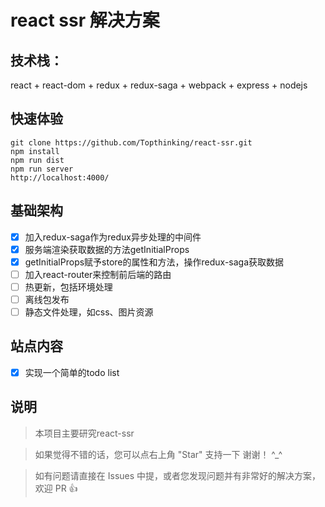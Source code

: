 # react ssr 解决方案

## 技术栈：
react + react-dom + redux + redux-saga + webpack + express + nodejs

## 快速体验
```shell
git clone https://github.com/Topthinking/react-ssr.git
npm install
npm run dist
npm run server 
http://localhost:4000/ 
```

## 基础架构
- [x] 加入redux-saga作为redux异步处理的中间件
- [x] 服务端渲染获取数据的方法getInitialProps
- [x] getInitialProps赋予store的属性和方法，操作redux-saga获取数据
- [ ] 加入react-router来控制前后端的路由
- [ ] 热更新，包括环境处理
- [ ] 离线包发布
- [ ] 静态文件处理，如css、图片资源

## 站点内容
- [x] 实现一个简单的todo list

## 说明

>  本项目主要研究react-ssr

>  如果觉得不错的话，您可以点右上角 "Star" 支持一下 谢谢！ ^_^

>  如有问题请直接在 Issues 中提，或者您发现问题并有非常好的解决方案，欢迎 PR 👍